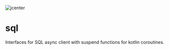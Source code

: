 ![jcenter](https://img.shields.io/badge/_jcenter_-1.0.2.0-6688ff.png?style=flat)
# sql
Interfaces for SQL async client with suspend functions for kotlin coroutines.